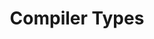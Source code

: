 ---
title: Compiler Types
description: This page discusses the representation of types in the compiler
redirect_to: https://dotty.epfl.ch/docs/contributing/architecture/types.html
---